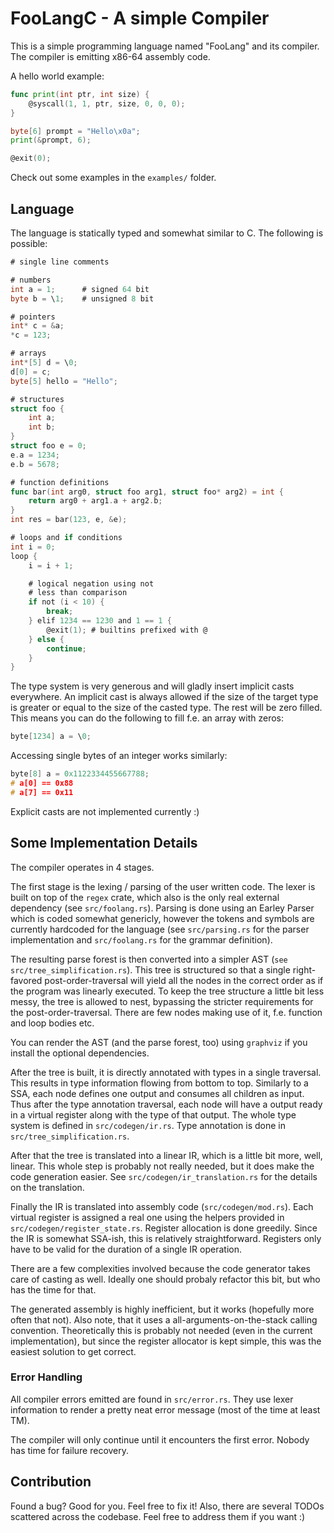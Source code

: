FooLangC - A simple Compiler
============================

This is a simple programming language named "FooLang" and its compiler.
The compiler is emitting x86-64 assembly code.

A hello world example:
```go
func print(int ptr, int size) {
    @syscall(1, 1, ptr, size, 0, 0, 0);
}

byte[6] prompt = "Hello\x0a";
print(&prompt, 6);

@exit(0);
```

Check out some examples in the `examples/` folder.

## Language

The language is statically typed and somewhat similar to C.
The following is possible:

```go
# single line comments

# numbers
int a = 1;      # signed 64 bit
byte b = \1;    # unsigned 8 bit

# pointers
int* c = &a;
*c = 123;

# arrays
int*[5] d = \0;
d[0] = c;
byte[5] hello = "Hello";

# structures
struct foo {
    int a;
    int b;
}
struct foo e = 0;
e.a = 1234;
e.b = 5678;

# function definitions
func bar(int arg0, struct foo arg1, struct foo* arg2) = int {
    return arg0 + arg1.a + arg2.b;
}
int res = bar(123, e, &e);

# loops and if conditions
int i = 0;
loop {
    i = i + 1;

    # logical negation using not
    # less than comparison
    if not (i < 10) {
        break;
    } elif 1234 == 1230 and 1 == 1 {
        @exit(1); # builtins prefixed with @
    } else {
        continue;
    }
}
```

The type system is very generous and will gladly insert implicit casts everywhere.
An implicit cast is always allowed if the size of the target type is greater or equal
to the size of the casted type.
The rest will be zero filled.
This means you can do the following to fill f.e. an array with zeros:
```cpp
byte[1234] a = \0;
```
Accessing single bytes of an integer works similarly:
```cpp
byte[8] a = 0x1122334455667788;
# a[0] == 0x88
# a[7] == 0x11
```

Explicit casts are not implemented currently :)

## Some Implementation Details

The compiler operates in 4 stages.

The first stage is the lexing / parsing of the user written code.
The lexer is built on top of the `regex` crate, which also is the only real external
dependency (see `src/foolang.rs`).
Parsing is done using an Earley Parser which is coded somewhat genericly,
however the tokens and symbols are currently hardcoded for the language
(see `src/parsing.rs` for the parser implementation and `src/foolang.rs` for the
grammar definition).

The resulting parse forest is then converted into a simpler AST (`see src/tree_simplification.rs`).
This tree is structured so that a single right-favored post-order-traversal will
yield all the nodes in the correct order as if the program was linearly executed.
To keep the tree structure a little bit less messy, the tree is allowed to nest,
bypassing the stricter requirements for the post-order-traversal.
There are few nodes making use of it, f.e. function and loop bodies etc.

You can render the AST (and the parse forest, too) using `graphviz` if you install the optional
dependencies.

After the tree is built, it is directly annotated with types in a single traversal.
This results in type information flowing from bottom to top.
Similarly to a SSA, each node defines one output and consumes all children as input.
Thus after the type annotation traversal, each node will have a output ready in a virtual register
along with the type of that output.
The whole type system is defined in `src/codegen/ir.rs`.
Type annotation is done in `src/tree_simplification.rs`.

After that the tree is translated into a linear IR, which is a little bit more,
well, linear.
This whole step is probably not really needed, but it does make the code generation
easier.
See `src/codegen/ir_translation.rs` for the details on the translation.

Finally the IR is translated into assembly code (`src/codegen/mod.rs`).
Each virtual register is assigned a real one using the helpers provided in `src/codegen/register_state.rs`.
Register allocation is done greedily.
Since the IR is somewhat SSA-ish, this is relatively straightforward.
Registers only have to be valid for the duration of a single IR operation.

There are a few complexities involved because the code generator takes care of
casting as well.
Ideally one should probaly refactor this bit, but who has the time for that.

The generated assembly is highly inefficient, but it works (hopefully more often that not).
Also note, that it uses a all-arguments-on-the-stack calling convention.
Theoretically this is probably not needed (even in the current implementation), but
since the register allocator is kept simple, this was the easiest solution to get correct.


### Error Handling

All compiler errors emitted are found in `src/error.rs`.
They use lexer information to render a pretty neat error message (most of the time at least TM).

The compiler will only continue until it encounters the first error.
Nobody has time for failure recovery.


## Contribution

Found a bug? Good for you. Feel free to fix it!
Also, there are several TODOs scattered across the codebase. Feel free to address them if you want :)
